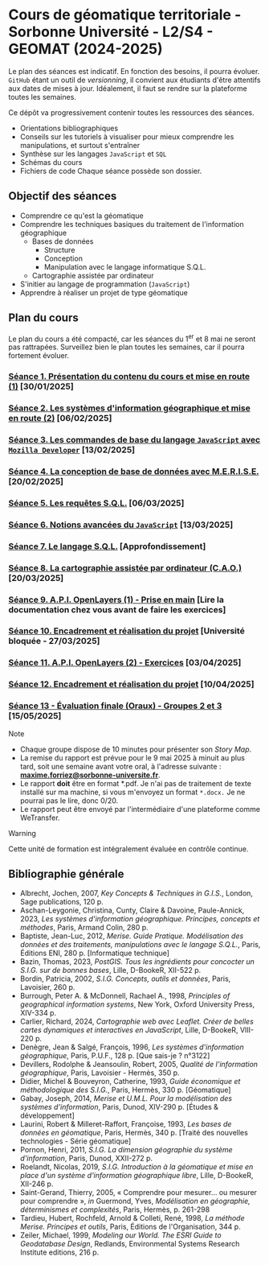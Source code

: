 # Cours de géomatique territoriale - Sorbonne Université - L2/S4 - GEOMAT (2024-2025)

Le plan des séances est indicatif. En fonction des besoins, il pourra évoluer. `GitHub` étant un outil de *versionning*, il convient aux étudiants d'être attentifs aux dates de mises à jour. Idéalement, il faut se rendre sur la plateforme toutes les semaines.

Ce dépôt va progressivement contenir toutes les ressources des séances.
- Orientations bibliographiques
- Conseils sur les tutoriels à visualiser pour mieux comprendre les manipulations, et surtout s'entraîner
- Synthèse sur les langages `JavaScript` et `SQL`
- Schémas du cours
- Fichiers de code
Chaque séance possède son dossier.

## Objectif des séances

- Comprendre ce qu'est la géomatique
- Comprendre les techniques basiques du traitement de l'information géographique
	- Bases de données
		- Structure
		- Conception
		- Manipulation avec le langage informatique S.Q.L.
	- Cartographie assistée par ordinateur
- S'initier au langage de programmation (`JavaScript`)
- Apprendre à réaliser un projet de type géomatique

## Plan du cours

Le plan du cours a été compacté, car les séances du 1<sup>er</sup> et 8 mai ne seront pas rattrapées. Surveillez bien le plan toutes les semaines, car il pourra fortement évoluer.

### [Séance 1. Présentation du contenu du cours et mise en route (1)](./Seance-01/Seance-1.md) [30/01/2025]

### [Séance 2.  Les systèmes d'information géographique et mise en route (2)](./Seance-02/Seance-2.md) [06/02/2025]

### [Séance 3. Les commandes de base du langage `JavaScript` avec `Mozilla Developer`](./Seance-03/Seance-03.md) [13/02/2025]

### [Séance 4. La conception de base de données avec M.E.R.I.S.E.](./Seance-04/Seance-4.md) [20/02/2025]

### [Séance 5. Les requêtes S.Q.L.](./Seance-05/Seance-5.md) [06/03/2025]

### [Séance 6. Notions avancées du `JavaScript`](./Seance-06/Seance-6.md) [13/03/2025]

### [Séance 7. Le langage S.Q.L.](./Seance-07/Seance-7.md) [Approfondissement]

### [Séance 8. La cartographie assistée par ordinateur (C.A.O.)](./Seance-08/Seance-8.md) [20/03/2025]

### [Séance 9. A.P.I. OpenLayers (1) - Prise en main](./Seance-09/Seance-9.md) [Lire la documentation chez vous avant de faire les exercices]

### [Séance 10. Encadrement et réalisation du projet](./Seance-11/Seance-11.md) [Université bloquée - 27/03/2025]

### [Séance 11. A.P.I. OpenLayers (2) - Exercices](./Seance-10/Seance-10.md) [03/04/2025]

### [Séance 12. Encadrement et réalisation du projet](./Seance-12/Seance-12.md) [10/04/2025]

### [Séance 13 - Évaluation finale (Oraux) - Groupes 2 et 3](./Seance-13/Seance-13.md) [15/05/2025]

> [!NOTE]
> - Chaque groupe dispose de 10 minutes pour présenter son *Story Map*.
> - La remise du rapport est prévue pour le 9 mai 2025 à minuit au plus tard, soit une semaine avant votre oral, à l'adresse suivante : **maxime.forriez@sorbonne-universite.fr**.
> - Le rapport **doit** être en format *.pdf. Je n'ai pas de traitement de texte installé sur ma machine, si vous m'envoyez un format `*.docx.` Je ne pourrai pas le lire, donc 0/20.
> - Le rapport peut être envoyé par l'intermédiaire d'une plateforme comme WeTransfer.

> [!WARNING]
> Cette unité de formation est intégralement évaluée en contrôle continue.

## Bibliographie générale

- Albrecht, Jochen, 2007, *Key Concepts & Techniques in G.I.S.*, London, Sage publications, 120 p.
- Aschan-Leygonie, Christina, Cunty, Claire & Davoine, Paule-Annick, 2023, *Les systèmes d'information géographique. Principes, concepts et méthodes*, Paris, Armand Colin, 280 p.
- Baptiste, Jean-Luc, 2012, *Merise. Guide Pratique. Modélisation des données et des traitements, manipulations avec le langage S.Q.L.*, Paris, Éditions ENI, 280 p. [Informatique technique]
- Bazin, Thomas, 2023, *PostGIS. Tous les ingrédients pour concocter un S.I.G. sur de bonnes bases*, Lille, D-BookeR, XII-522 p.
- Bordin, Patricia, 2002, *S.I.G. Concepts, outils et données*, Paris, Lavoisier, 260 p.
- Burrough, Peter A. & McDonnell, Rachael A., 1998, *Principles of geographical information systems*, New York, Oxford University Press, XIV-334 p.
- Carlier, Richard, 2024, *Cartographie web avec Leaflet. Créer de belles cartes dynamiques et interactives en JavaScript*, Lille, D-BookeR, VIII-220 p.
- Denègre, Jean & Salgé, François, 1996, *Les systèmes d'information géographique*, Paris, P.U.F., 128 p. [Que sais-je ? n°3122]
- Devillers, Rodolphe & Jeansoulin, Robert, 2005, *Qualité de l'information géographique*, Paris, Lavoisier - Hermès, 350 p.
- Didier, Michel & Bouveyron, Catherine, 1993, *Guide économique et méthodologique des S.I.G.*, Paris, Hermès, 330 p. [Géomatique]
- Gabay, Joseph, 2014, *Merise et U.M.L. Pour la modélisation des systèmes d'information*, Paris, Dunod, XIV-290 p. [Études & développement]
- Laurini, Robert & Milleret-Raffort, Françoise, 1993, *Les bases de données en géomatique*, Paris, Hermès, 340 p. [Traité des nouvelles technologies - Série géomatique]
- Pornon, Henri, 2011, *S.I.G. La dimension géographie du système d'information*, Paris, Dunod, XXII-272 p.
- Roelandt, Nicolas, 2019, *S.I.G. Introduction à la géomatique et mise en place d'un système d'information géographique libre*, Lille, D-BookeR, XII-246 p.
- Saint-Gerand, Thierry, 2005, « Comprendre pour mesurer… ou mesurer pour comprendre », *in* Guermond, Yves, *Modélisation en géographie, déterminismes et complexités*, Paris, Hermès, p. 261-298
- Tardieu, Hubert, Rochfeld, Arnold & Colleti, René, 1998, *La méthode Merise. Principes et outils*, Paris, Éditions de l'Organisation, 344 p.
- Zeiler, Michael, 1999, *Modeling our World. The ESRI Guide to Geodatabase Design*, Redlands, Environmental Systems Research Institute editions, 216 p.

